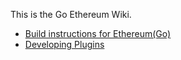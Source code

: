 This is the Go Ethereum Wiki.

* [Build instructions for Ethereum(Go)](https://github.com/ethereum/go-ethereum/wiki/Building-Ethereum(Go))
* [Developing Plugins](https://github.com/ethereum/go-ethereum/wiki/Developing-Plugins)
